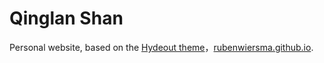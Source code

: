 # Qinglan Shan

Personal website, based on the [Hydeout theme](https://github.com/fongandrew/hydeout)，[rubenwiersma.github.io](https://rubenwiersma.github.io).
